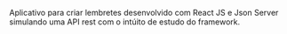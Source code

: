 Aplicativo para criar lembretes desenvolvido com React JS e Json Server simulando uma API rest  com o intúito de estudo do framework.
